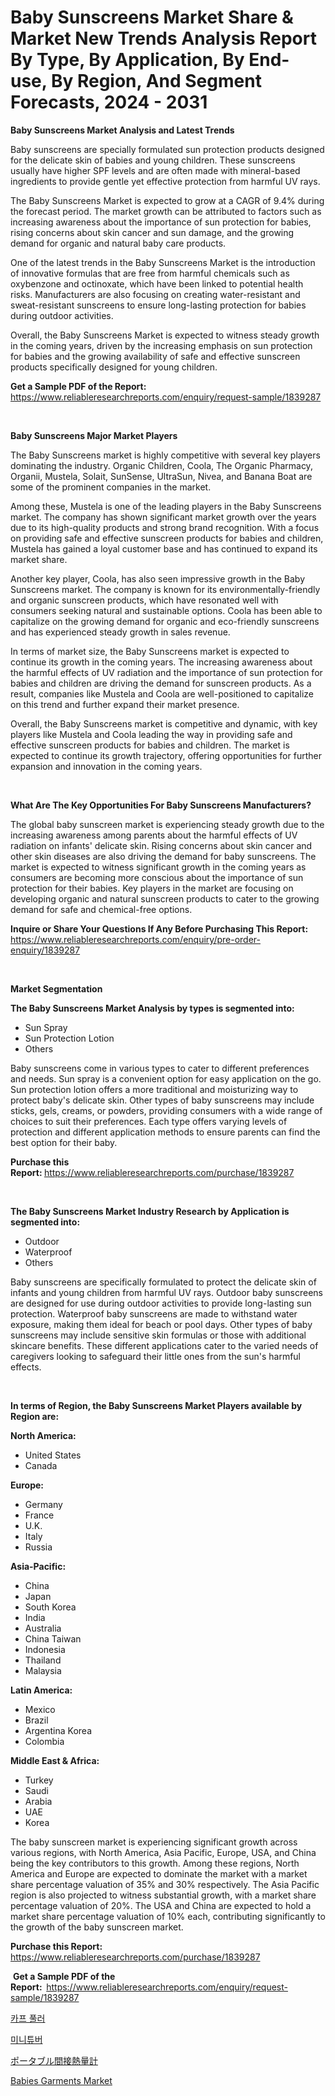 <p><h1>Baby Sunscreens Market Share & Market New Trends Analysis Report By Type, By Application, By End-use, By Region, And Segment Forecasts, 2024 - 2031</h1></p><p><strong>Baby Sunscreens Market Analysis and Latest Trends</strong></p>
<p><p>Baby sunscreens are specially formulated sun protection products designed for the delicate skin of babies and young children. These sunscreens usually have higher SPF levels and are often made with mineral-based ingredients to provide gentle yet effective protection from harmful UV rays.</p><p>The Baby Sunscreens Market is expected to grow at a CAGR of 9.4% during the forecast period. The market growth can be attributed to factors such as increasing awareness about the importance of sun protection for babies, rising concerns about skin cancer and sun damage, and the growing demand for organic and natural baby care products. </p><p>One of the latest trends in the Baby Sunscreens Market is the introduction of innovative formulas that are free from harmful chemicals such as oxybenzone and octinoxate, which have been linked to potential health risks. Manufacturers are also focusing on creating water-resistant and sweat-resistant sunscreens to ensure long-lasting protection for babies during outdoor activities.</p><p>Overall, the Baby Sunscreens Market is expected to witness steady growth in the coming years, driven by the increasing emphasis on sun protection for babies and the growing availability of safe and effective sunscreen products specifically designed for young children.</p></p>
<p><strong>Get a Sample PDF of the Report:&nbsp;</strong> <a href="https://www.reliableresearchreports.com/enquiry/request-sample/1839287">https://www.reliableresearchreports.com/enquiry/request-sample/1839287</a></p>
<p>&nbsp;</p>
<p><strong>Baby Sunscreens Major Market Players</strong></p>
<p><p>The Baby Sunscreens market is highly competitive with several key players dominating the industry. Organic Children, Coola, The Organic Pharmacy, Organii, Mustela, Solait, SunSense, UltraSun, Nivea, and Banana Boat are some of the prominent companies in the market.</p><p>Among these, Mustela is one of the leading players in the Baby Sunscreens market. The company has shown significant market growth over the years due to its high-quality products and strong brand recognition. With a focus on providing safe and effective sunscreen products for babies and children, Mustela has gained a loyal customer base and has continued to expand its market share.</p><p>Another key player, Coola, has also seen impressive growth in the Baby Sunscreens market. The company is known for its environmentally-friendly and organic sunscreen products, which have resonated well with consumers seeking natural and sustainable options. Coola has been able to capitalize on the growing demand for organic and eco-friendly sunscreens and has experienced steady growth in sales revenue.</p><p>In terms of market size, the Baby Sunscreens market is expected to continue its growth in the coming years. The increasing awareness about the harmful effects of UV radiation and the importance of sun protection for babies and children are driving the demand for sunscreen products. As a result, companies like Mustela and Coola are well-positioned to capitalize on this trend and further expand their market presence.</p><p>Overall, the Baby Sunscreens market is competitive and dynamic, with key players like Mustela and Coola leading the way in providing safe and effective sunscreen products for babies and children. The market is expected to continue its growth trajectory, offering opportunities for further expansion and innovation in the coming years.</p></p>
<p>&nbsp;</p>
<p><strong>What Are The Key Opportunities For Baby Sunscreens Manufacturers?</strong></p>
<p><p>The global baby sunscreen market is experiencing steady growth due to the increasing awareness among parents about the harmful effects of UV radiation on infants' delicate skin. Rising concerns about skin cancer and other skin diseases are also driving the demand for baby sunscreens. The market is expected to witness significant growth in the coming years as consumers are becoming more conscious about the importance of sun protection for their babies. Key players in the market are focusing on developing organic and natural sunscreen products to cater to the growing demand for safe and chemical-free options.</p></p>
<p><strong>Inquire or Share Your Questions If Any Before Purchasing This Report:</strong> <a href="https://www.reliableresearchreports.com/enquiry/pre-order-enquiry/1839287">https://www.reliableresearchreports.com/enquiry/pre-order-enquiry/1839287</a></p>
<p>&nbsp;</p>
<p><strong>Market Segmentation</strong></p>
<p><strong>The Baby Sunscreens Market Analysis by types is segmented into:</strong></p>
<p><ul><li>Sun Spray</li><li>Sun Protection Lotion</li><li>Others</li></ul></p>
<p><p>Baby sunscreens come in various types to cater to different preferences and needs. Sun spray is a convenient option for easy application on the go. Sun protection lotion offers a more traditional and moisturizing way to protect baby's delicate skin. Other types of baby sunscreens may include sticks, gels, creams, or powders, providing consumers with a wide range of choices to suit their preferences. Each type offers varying levels of protection and different application methods to ensure parents can find the best option for their baby.</p></p>
<p><strong>Purchase this Report:&nbsp;</strong><a href="https://www.reliableresearchreports.com/purchase/1839287">https://www.reliableresearchreports.com/purchase/1839287</a></p>
<p>&nbsp;</p>
<p><strong>The Baby Sunscreens Market Industry Research by Application is segmented into:</strong></p>
<p><ul><li>Outdoor</li><li>Waterproof</li><li>Others</li></ul></p>
<p><p>Baby sunscreens are specifically formulated to protect the delicate skin of infants and young children from harmful UV rays. Outdoor baby sunscreens are designed for use during outdoor activities to provide long-lasting sun protection. Waterproof baby sunscreens are made to withstand water exposure, making them ideal for beach or pool days. Other types of baby sunscreens may include sensitive skin formulas or those with additional skincare benefits. These different applications cater to the varied needs of caregivers looking to safeguard their little ones from the sun's harmful effects.</p></p>
<p>&nbsp;</p>
<p><strong>In terms of Region, the Baby Sunscreens Market Players available by Region are:</strong></p>
<p>
    <p> <strong> North America: </strong>
        <ul>
            <li>United States</li>
            <li>Canada</li>
        </ul>
        </p> 
    <p> <strong> Europe: </strong>
        <ul>
            <li>Germany</li>
            <li>France</li>
            <li>U.K.</li>
            <li>Italy</li>
            <li>Russia</li>
        </ul>
        </p> 
    <p> <strong> Asia-Pacific: </strong>
        <ul>
            <li>China</li>
            <li>Japan</li>
            <li>South Korea</li>
            <li>India</li>
            <li>Australia</li>
            <li>China Taiwan</li>
            <li>Indonesia</li>
            <li>Thailand</li>
            <li>Malaysia</li>
        </ul>
        </p> 
    <p> <strong> Latin America: </strong>
        <ul>
            <li>Mexico</li>
            <li>Brazil</li>
            <li>Argentina Korea</li>
            <li>Colombia</li>
        </ul>
        </p> 
    <p> <strong> Middle East & Africa: </strong>
        <ul>
            <li>Turkey</li>
            <li>Saudi</li>
            <li>Arabia</li>
            <li>UAE</li>
            <li>Korea</li>
        </ul>
    </p>
    </p>
<p><p>The baby sunscreen market is experiencing significant growth across various regions, with North America, Asia Pacific, Europe, USA, and China being the key contributors to this growth. Among these regions, North America and Europe are expected to dominate the market with a market share percentage valuation of 35% and 30% respectively. The Asia Pacific region is also projected to witness substantial growth, with a market share percentage valuation of 20%. The USA and China are expected to hold a market share percentage valuation of 10% each, contributing significantly to the growth of the baby sunscreen market.</p></p>
<p><strong>Purchase this Report: </strong><a href="https://www.reliableresearchreports.com/purchase/1839287">https://www.reliableresearchreports.com/purchase/1839287</a></p>
<p>&nbsp;<strong>Get a Sample PDF of the Report:&nbsp;&nbsp;</strong><a href="https://www.reliableresearchreports.com/enquiry/request-sample/1839287">https://www.reliableresearchreports.com/enquiry/request-sample/1839287</a></p>
<p><strong></strong></p>
<p><p><a href="https://medium.com/@arthuralety6767836754/%EC%86%A1%EC%95%84%EC%A7%80-%EC%9E%A1%EC%95%84%EB%8B%B9%EA%B8%B0%EB%8A%94-%EB%8F%84%EA%B5%AC-%EC%8B%9C%EC%9E%A5-%EB%B3%B4%EA%B3%A0%EC%84%9C%EB%8A%94-%EC%9D%B4-%EC%8B%9C%EC%9E%A5%EC%9D%98-%EC%B5%9C%EA%B7%BC-%EB%8F%99%ED%96%A5%EA%B3%BC-%EC%84%B1%EC%9E%A5-%EA%B8%B0%ED%9A%8C%EB%A5%BC-%EB%B3%B4%EC%97%AC%EC%A4%8D%EB%8B%88%EB%8B%A4-55b3a9473038">카프 풀러</a></p><p><a href="https://github.com/akzkkws047661437/Market-Research-Report-List-1/blob/main/81785017135.md">미니튜버</a></p><p><a href="https://github.com/xemfu2379520/Market-Research-Report-List-1/blob/main/93823077712.md">ポータブル間接熱量計</a></p><p><a href="https://github.com/ChiragRP21/Market-Research-Report-List-3/blob/main/babies-garments-market.md">Babies Garments Market</a></p></p>